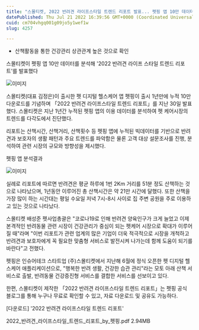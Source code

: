 ```yaml
---
title: "스몰티켓, 2022 반려견 라이프스타일 트렌드 리포트 발표... 펫핑 앱 10만 데이터 분석"
datePublished: Thu Jul 21 2022 16:39:56 GMT+0000 (Coordinated Universal Time)
cuid: cm704vhgq001g09jo5y1wef1w
slug: 4257

---
```



- 산책활동을 통한 건강관리 상관관계 높은 것으로 확인

스몰티켓이 펫핑 앱 10만 데이터를 분석해 '2022 반려견 라이프 스타일 트렌드 리포트'를 발표했다

![이미지](https://cdn.hashnode.com/res/hashnode/image/upload/v1739257271046/20f02cff-a243-4fbf-90c2-3ad8e3459113.png)

스몰티켓(대표 김정은)이 출시한 펫 디지털 헬스케어 앱 펫핑이 출시 1년만에 누적 10만 다운로드를 기념하며 「2022 반려견 라이프스타일 트렌드 리포트」를 지난 30일 발표했다. 스몰티켓은 지난 1년간 누적된 펫핑 앱의 이용 데이터를 분석하여 펫 케어시장의 트렌드를 다각도에서 진단했다.

리포트는 산책시간, 산책거리, 산책횟수 등 펫핑 앱에 누적된 빅데이터를 기반으로 반려견과 보호자의 생활 패턴과 주요 트렌드를 파악함은 물론 고객 대상 설문조사를 진행, 분석하여 관련 시장의 규모와 방향성을 제시했다.

펫핑 앱 분석결과

![이미지](https://cdn.hashnode.com/res/hashnode/image/upload/v1739257272692/a1262267-3e21-40c2-826c-0484366b6a7b.png)

실례로 리포트에 따르면 반려견은 평균 하루에 1번 2Km 거리를 51분 정도 산책하는 것으로 나타났으며, 1년동안 이루어진 총 산책시간은 약 21만 시간에 달했다. 또한 산책을 가장 많이 하는 시간대는 평일 수요일 저녁 7시-8시 사이로 집 주변 공원을 주로 이용하고 있는 것으로 나타났다.

스몰티켓 배성준 펫사업총괄은 "코로나19로 인해 반려견 양육인구가 크게 늘었고 이제 본격적인 반려동물 관련 시장이 건강관리가 중심이 되는 펫케어 시장으로 확대가 이루어질 때"라며 "이번 리포트가 관련 업계의 많은 기업이 더욱 적극적으로 시장을 개척하고 반려견과 보호자에게 꼭 필요한 맞춤형 서비스로 발전시켜 나가는데 함께 도움이 되기를 바란다"고 전했다.

펫핑은 인슈어테크 스타트업 (주)스몰티켓에서 지난해 6월에 정식 오픈한 펫 디지털 헬스케어 애플리케이션으로, "행복한 반려 생활, 건강한 습관 관리"라는 모토 아래 산책 서비스로 출발, 반려동물 건강증진형 서비스를 결합한 서비스를 선보이고 있다.

한편, 스몰티켓이 제작한 「2022 반려견 라이프스타일 트렌드 리포트」는 펫핑 공식 블로그를 통해 누구나 무료로 확인할 수 있고, 자료 다운로드 및 공유도 가능하다.

[다운로드] '2022 반려견 라이프스타일 트렌드 리포트'

2022_반려견_라이프스타일_트렌드_리포트_by_펫핑.pdf
2.94MB